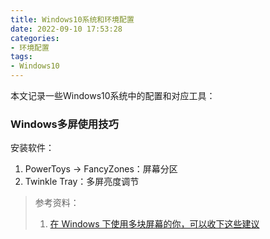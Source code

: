 ```yaml
---
title: Windows10系统和环境配置
date: 2022-09-10 17:53:28
categories:
- 环境配置
tags:
- Windows10
---
```

本文记录一些Windows10系统中的配置和对应工具：
<!--more-->

### Windows多屏使用技巧
安装软件：
1. PowerToys -> FancyZones：屏幕分区
2. Twinkle Tray：多屏亮度调节

> 参考资料：
> 1. [在 Windows 下使用多块屏幕的你，可以收下这些建议](https://sspai.com/post/66381)



